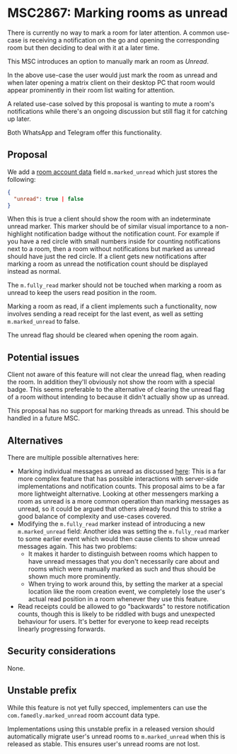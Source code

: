 # MSC2867: Marking rooms as unread

There is currently no way to mark a room for later attention. A common use-case is receiving a 
notification on the go and opening the corresponding room but then deciding to deal with it at a later time.

This MSC introduces an option to manually mark an room as *Unread*.

In the above use-case the user would just mark the room as unread and when later opening a matrix
client on their desktop PC that room would appear prominently in their room list waiting for attention.

A related use-case solved by this proposal is wanting to mute a room's notifications while there's an
ongoing discussion but still flag it for catching up later.

Both WhatsApp and Telegram offer this functionality.

## Proposal

We add a [room account data](https://matrix.org/docs/spec/client_server/r0.6.1#put-matrix-client-r0-user-userid-rooms-roomid-account-data-type) 
field `m.marked_unread` which just stores the following:

```json
{
  "unread": true | false
}
```

When this is true a client should show the room with an indeterminate unread marker. This marker should
be of similar visual importance to a non-highlight notification badge without the notification count. For example if 
you have a red circle with small numbers inside for counting notifications next to a room, then a room 
without notifications but marked as unread should have just the red circle. If a client gets new 
notifications after marking a room as unread the notification count should be displayed instead as normal.

The `m.fully_read` marker should not be touched when marking a room as unread to keep the users read position 
in the room.

Marking a room as read, if a client implements such a functionality, now involves sending a read receipt for the last 
event, as well as setting `m.marked_unread` to false.

The unread flag should be cleared when opening the room again.

## Potential issues

Client not aware of this feature will not clear the unread flag, when reading the room. In addition they'll obviously 
not show the room with a special badge. This seems preferable to the alternative of clearing the unread flag of a room
without intending to because it didn't actually show up as unread.

This proposal has no support for marking threads as unread. This should be handled in a future MSC.

## Alternatives

There are multiple possible alternatives here:

* Marking individual messages as unread as discussed [here](https://github.com/matrix-org/matrix-doc/issues/2506):
  This is a far more complex feature that has possible interactions with server-side implementations and notification
  counts. This proposal aims to be a far more lightweight alternative. Looking at other messengers marking a room as 
  unread is a more common operation than marking messages as unread, so it could be argued that others already found 
  this to strike a good balance of complexity and use-cases covered.
* Modifying the `m.fully_read` marker instead of introducing a new `m.marked_unread` field:
  Another idea was setting the `m.fully_read` marker to some earlier event which would then cause clients to show 
  unread messages again. This has two problems:
    * It makes it harder to distinguish between rooms which happen to have unread messages that you don't necessarily 
      care about and rooms which were manually marked as such and thus should be shown much more prominently.
    * When trying to work around this, by setting the marker at a special location like the room creation event, we completely
      lose the user's actual read position in a room whenever they use this feature.
* Read receipts could be allowed to go "backwards" to restore notification
  counts, though this is likely to be riddled with bugs and unexpected
  behaviour for users. It's better for everyone to keep read receipts linearly
  progressing forwards.

## Security considerations

None.

## Unstable prefix

While this feature is not yet fully specced, implementers can use the `com.famedly.marked_unread` room 
account data type.

Implementations using this unstable prefix in a released version should automatically migrate 
user's unread rooms to `m.marked_unread` when this is released as stable.
This ensures user's unread rooms are not lost.
